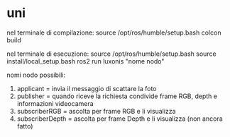 # uni

nel terminale di compilazione:
source /opt/ros/humble/setup.bash
colcon build

nel terminale di esecuzione:
source /opt/ros/humble/setup.bash
source install/local_setup.bash
ros2 run luxonis "nome nodo"

nomi nodo possibili:
1) applicant = invia il messaggio di scattare la foto
2) publisher = quando riceve la richiesta condivide frame RGB, depth e informazioni videocamera
3) subscriberRGB = ascolta per frame RGB e li visualizza
4) subscriberDepth = ascolta per frame Depth e li visualizza (non ancora fatto)